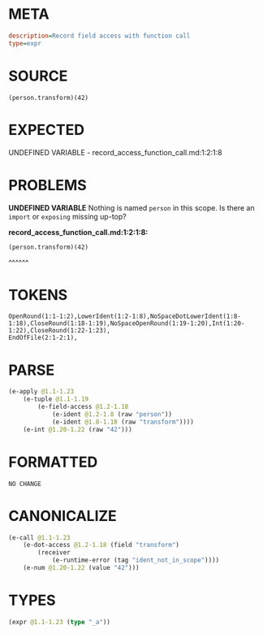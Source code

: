 # META
~~~ini
description=Record field access with function call
type=expr
~~~
# SOURCE
~~~roc
(person.transform)(42)
~~~
# EXPECTED
UNDEFINED VARIABLE - record_access_function_call.md:1:2:1:8
# PROBLEMS
**UNDEFINED VARIABLE**
Nothing is named `person` in this scope.
Is there an `import` or `exposing` missing up-top?

**record_access_function_call.md:1:2:1:8:**
```roc
(person.transform)(42)
```
 ^^^^^^


# TOKENS
~~~zig
OpenRound(1:1-1:2),LowerIdent(1:2-1:8),NoSpaceDotLowerIdent(1:8-1:18),CloseRound(1:18-1:19),NoSpaceOpenRound(1:19-1:20),Int(1:20-1:22),CloseRound(1:22-1:23),
EndOfFile(2:1-2:1),
~~~
# PARSE
~~~clojure
(e-apply @1.1-1.23
	(e-tuple @1.1-1.19
		(e-field-access @1.2-1.18
			(e-ident @1.2-1.8 (raw "person"))
			(e-ident @1.8-1.18 (raw "transform"))))
	(e-int @1.20-1.22 (raw "42")))
~~~
# FORMATTED
~~~roc
NO CHANGE
~~~
# CANONICALIZE
~~~clojure
(e-call @1.1-1.23
	(e-dot-access @1.2-1.18 (field "transform")
		(receiver
			(e-runtime-error (tag "ident_not_in_scope"))))
	(e-num @1.20-1.22 (value "42")))
~~~
# TYPES
~~~clojure
(expr @1.1-1.23 (type "_a"))
~~~

